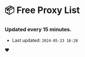 # :package: Free Proxy List
### Updated every 15 minutes.

- Last updated: `2024-05-23 16:28`

:heart:
